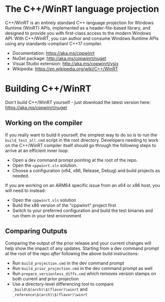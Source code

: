 # The C++/WinRT language projection

C++/WinRT is an entirely standard C++ language projection for Windows Runtime (WinRT) APIs, implemented as a header-file-based library, and designed to provide you with first-class access to the modern Windows API. With C++/WinRT, you can author and consume Windows Runtime APIs using any standards-compliant C++17 compiler.

* Documentation: https://aka.ms/cppwinrt
* NuGet package: http://aka.ms/cppwinrt/nuget
* Visual Studio extension: http://aka.ms/cppwinrt/vsix
* Wikipedia: https://en.wikipedia.org/wiki/C++/WinRT

# Building C++/WinRT

Don't build C++/WinRT yourself - just download the latest version here: https://aka.ms/cppwinrt/nuget

## Working on the compiler

If you really want to build it yourself, the simplest way to do so is to run the `build_test_all.cmd` script in the root directory. Developers needing to work on the C++/WinRT compiler itself should go through the following steps to arrive at an efficient inner loop:

* Open a dev command prompt pointing at the root of the repo.
* Open the `cppwinrt.sln` solution.
* Choose a configuration (x64, x86, Release, Debug) and build projects as needed.

If you are working on an ARM64 specific issue from an x64 or x86 host, you will need to instead:

* Open the `cppwinrt.sln` solution
* Build the x86 version of the "cppwinrt" project first
* Switch to your preferred configuration and build the test binaries and run them in your test environment

## Comparing Outputs

Comparing the output of the prior release and your current changes will help show the impact of any updates. Starting from
a dev command prompt at the root of the repo _after_ following the above build instructions:

* Run `build_projection.cmd` in the dev command prompt
* Run `build_prior_projection.cmd` in the dev command prompt as well
* Run `prepare_versionless_diffs.cmd` which removes version stamps on both current and prior projection
* Use a directory-level differencing tool to compare `_build\$(arch)\$(flavor)\winrt` and `_reference\$(arch)\$(flavor)\winrt`

